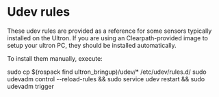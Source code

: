 Udev rules
==========

These udev rules are provided as a reference for some sensors typically installed on the Ultron. If you are using an
Clearpath-provided image to setup your ultron PC, they should be installed automatically.

To install them manually, execute:

sudo cp $(rospack find ultron_bringup)/udev/* /etc/udev/rules.d/
sudo udevadm control --reload-rules && sudo service udev restart && sudo udevadm trigger
